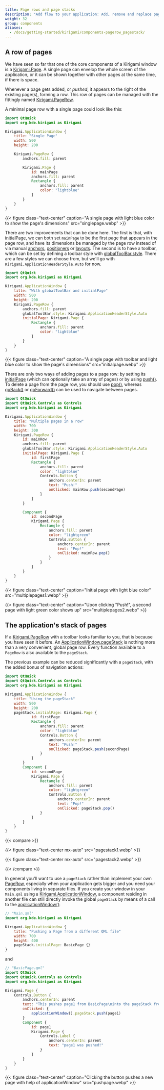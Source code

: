 ```yaml
---
title: Page rows and page stacks
description: "Add flow to your application: Add, remove and replace pages in different ways"
weight: 32
group: components
aliases:
  - /docs/getting-started/kirigami/components-pagerow_pagestack/
---
```


## A row of pages

We have seen so far that one of the core components of a Kirigami window is a [Kirigami.Page](docs:kirigami;org.kde.kirigami.Page). A single page can envelop the whole screen of the application, or it can be shown together with other pages at the same time, if there is space.

Whenever a page gets added, or *pushed*, it appears to the right of the existing page(s), forming a row. This row of pages can be managed with the fittingly named [Kirigami.PageRow](docs:kirigami;org.kde.kirigami.PageRow).

A minimal page row with a single page could look like this:

```qml
import QtQuick
import org.kde.kirigami as Kirigami

Kirigami.ApplicationWindow {
    title: "Single Page"
    width: 500
    height: 200

    Kirigami.PageRow {
        anchors.fill: parent

        Kirigami.Page {
            id: mainPage
            anchors.fill: parent
            Rectangle {
                anchors.fill: parent
                color: "lightblue"
            }
        }
    }
}
```

{{< figure class="text-center" caption="A single page with light blue color to show the page's dimensions" src="singlepage.webp" >}}

There are two improvements that can be done here. The first is that, with [initialPage](https://api-staging.kde.org/qml-org-kde-kirigami-pagerow.html#initialPage-prop), we can both set `mainPage` to be the first page that appears in the page row, and have its dimensions be managed by the page row instead of via manual [anchors](https://doc.qt.io/qt-6/qtquick-positioning-anchors.html), [positioners](https://doc.qt.io/qt-6/qtquick-positioning-layouts.html) or [layouts](https://doc.qt.io/qt-6/layout.html). The second is to have a toolbar, which can be set by defining a toolbar style with [globalToolBar.style](https://api-staging.kde.org/qml-org-kde-kirigami-pagerow.html#globalToolBar-prop). There are a few styles we can choose from, but we'll go with `Kirigami.ApplicationHeaderStyle.Auto` for now.

<!-- TODO: investigate why Kirigami.ApplicationHeaderStyle doesn't show up in the tag file. -->

```qml
import QtQuick
import org.kde.kirigami as Kirigami

Kirigami.ApplicationWindow {
    title: "With globalToolBar and initialPage"
    width: 500
    height: 200
    Kirigami.PageRow {
        anchors.fill: parent
        globalToolBar.style: Kirigami.ApplicationHeaderStyle.Auto
        initialPage: Kirigami.Page {
            Rectangle {
                anchors.fill: parent
                color: "lightblue"
            }
        }
    }
}
```

{{< figure class="text-center" caption="A single page with toolbar and light blue color to show the page's dimensions" src="initialpage.webp" >}}

There are only two ways of adding pages to a page row: by setting its [initialPage](https://api-staging.kde.org/qml-org-kde-kirigami-pagerow.html#initialPage-prop) (which can optionally take an array of pages) or by using [push()](docs:kirigami;org.kde.kirigami.PageRow::push). To delete a page from the page row, you should use [pop()](docs:kirigami;org.kde.kirigami.PageRow::pop), whereas [goBack()](docs:kirigami;org.kde.kirigami.PageRow::goBack) or [goForward()](docs:kirigami;org.kde.kirigami.PageRow::goForward) can be used to navigate between pages.

```qml
import QtQuick
import QtQuick.Controls as Controls
import org.kde.kirigami as Kirigami

Kirigami.ApplicationWindow {
    title: "Multiple pages in a row"
    width: 700
    height: 300
    Kirigami.PageRow {
        id: mainRow
        anchors.fill: parent
        globalToolBar.style: Kirigami.ApplicationHeaderStyle.Auto
        initialPage: Kirigami.Page {
            id: firstPage
            Rectangle {
                anchors.fill: parent
                color: "lightblue"
                Controls.Button {
                    anchors.centerIn: parent
                    text: "Push!"
                    onClicked: mainRow.push(secondPage)
                }
            }
        }

        Component {
            id: secondPage
            Kirigami.Page {
                Rectangle {
                    anchors.fill: parent
                    color: "lightgreen"
                    Controls.Button {
                        anchors.centerIn: parent
                        text: "Pop!"
                        onClicked: mainRow.pop()
                    }
                }
            }
        }
    }
}
```

{{< figure class="text-center" caption="Initial page with light blue color" src="multiplepages1.webp" >}}

{{< figure class="text-center" caption="Upon clicking \"Push!\", a second page with light green color shows up" src="multiplepages2.webp" >}}

## The application's stack of pages

If a [Kirigami.PageRow](docs:kirigami;org.kde.kirigami.PageRow) with a toolbar looks familiar to you, that is because you have seen it before. An [ApplicationWindow.pageStack](https://api-staging.kde.org/qml-org-kde-kirigami-abstractapplicationwindow.html#pageStack-prop) is nothing more than a very convenient, global page row. Every function available to a `PageRow` is also available to the `pageStack`.

The previous example can be reduced significantly with a `pageStack`, with the added bonus of navigation actions:

```qml
import QtQuick
import QtQuick.Controls as Controls
import org.kde.kirigami as Kirigami

Kirigami.ApplicationWindow {
    title: "Using the pageStack"
    width: 500
    height: 200
    pageStack.initialPage: Kirigami.Page {
            id: firstPage
            Rectangle {
                anchors.fill: parent
                color: "lightblue"
                Controls.Button {
                    anchors.centerIn: parent
                    text: "Push!"
                    onClicked: pageStack.push(secondPage)
                }
            }
        }
        Component {
            id: secondPage
            Kirigami.Page {
                Rectangle {
                    anchors.fill: parent
                    color: "lightgreen"
                    Controls.Button {
                        anchors.centerIn: parent
                        text: "Pop!"
                        onClicked: pageStack.pop()
                }
            }
        }
    }
}
```

{{< compare >}}

{{< figure class="text-center mx-auto" src="pagestack1.webp" >}}

{{< figure class="text-center mx-auto" src="pagestack2.webp" >}}

{{< /compare >}}

In general you'll want to use a `pageStack` rather than implement your own [PageRow](docs:kirigami;org.kde.kirigami.PageRow), especially when your application gets bigger and you need your components living in separate files. If you create your window in your `Main.qml` using a [Kirigami.ApplicationWindow](docs:kirigami;org.kde.kirigami.ApplicationWindow), a component residing in another file can still directly invoke the global `pageStack` by means of a call to the [applicationWindow()](docs:kirigami;org.kde.kirigami.AbstractApplicationWindow::applicationWindow):

```qml
// "Main.qml"
import org.kde.kirigami as Kirigami

Kirigami.ApplicationWindow {
    title: "Pushing a Page from a different QML file"
    width: 700
    height: 400
    pageStack.initialPage: BasicPage {}
}
```

and

```qml
// "BasicPage.qml"
import QtQuick
import QtQuick.Controls as Controls
import org.kde.kirigami as Kirigami

Kirigami.Page {
    Controls.Button {
        anchors.centerIn: parent
        text: "This pushes page1 from BasicPage\ninto the pageStack from Main.qml!"
        onClicked: {
            applicationWindow().pageStack.push(page1)
        }
        Component {
            id: page1
            Kirigami.Page {
                Controls.Label {
                    anchors.centerIn: parent
                    text: "page1 was pushed!"
                }
            }
        }
    }
}
```


{{< figure class="text-center" caption="Clicking the button pushes a new page with help of applicationWindow" src="pushpage.webp" >}}
